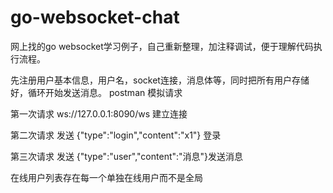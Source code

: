 # go-websocket-chat
网上找的go websocket学习例子，自己重新整理，加注释调试，便于理解代码执行流程。

先注册用户基本信息，用户名，socket连接，消息体等，同时把所有用户存储好，循环开始发送消息。
postman 模拟请求

第一次请求 ws://127.0.0.1:8090/ws 建立连接

第二次请求 发送 {"type":"login","content":"x1"} 登录

第三次请求 发送 {"type":"user","content":"消息"}发送消息

在线用户列表存在每一个单独在线用户而不是全局
